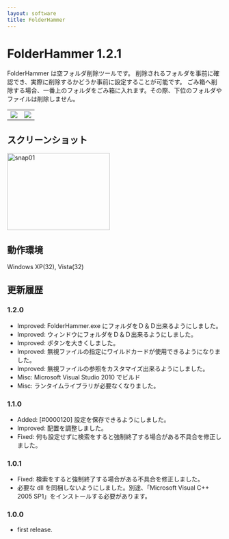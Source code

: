 ```yaml
---
layout: software
title: FolderHammer
---
```


# FolderHammer 1.2.1
FolderHammer は空フォルダ削除ツールです。
削除されるフォルダを事前に確認でき、実際に削除するかどうか事前に設定することが可能です。
ごみ箱へ削除する場合、一番上のフォルダをごみ箱に入れます。その際、下位のフォルダやファイルは削除しません。

<table class="dl" cellpadding="0" cellspacing="0" border="0">
	<tr>
		<td>
			<a href="http://mebiusbox.sakura.ne.jp/bin/dl.php?dl=FolderHammerSetup" target="_blank" onclick="ga('send','pageview',{'page':'/downloads/FolderHammerSetup','Title':'FolderHammerSetup'});">
				<img src="/assets/img/download_exe.jpg" />
			</a>
		</td>
		<td>
			<a href="http://mebiusbox.sakura.ne.jp/bin/dl.php?dl=FolderHammer" target="_blank" onclick="ga('send','pageview',{'page':'/downloads/FolderHammer','Title':'FolderHammer'});">
				<img src="/assets/img/download_zip.jpg" />
			</a>
		</td>
	</tr>
</table>

## スクリーンショット
<div class="snap">
	<a class="fancybox" rel="group" href="/assets/img/FolderHammer_snap01.jpg">
		<img src="/assets/img/FolderHammer_snap01.jpg" width="240" height="180" alt="snap01" border="0" />
	</a>
	<br class="clear" />
</div>

## 動作環境
Windows XP(32), Vista(32)

## 更新履歴

### 1.2.0
* Improved: FolderHammer.exe にフォルダをＤ＆Ｄ出来るようにしました。
* Improved: ウィンドウにフォルダをＤ＆Ｄ出来るようにしました。
* Improved: ボタンを大きくしました。
* Improved: 無視ファイルの指定にワイルドカードが使用できるようになりました。
* Improved: 無視ファイルの参照をカスタマイズ出来るようにしました。
* Misc: Microsoft Visual Studio 2010 でビルド
* Misc: ランタイムライブラリが必要なくなりました。

### 1.1.0
* Added: [#0000120] 設定を保存できるようにしました。
* Improved: 配置を調整しました。
* Fixed: 何も設定せずに検索をすると強制終了する場合がある不具合を修正しました。

### 1.0.1
* Fixed: 検索をすると強制終了する場合がある不具合を修正しました。
* 必要な dll を同梱しないようにしました。別途、「Microsoft Visual C++ 2005 SP1」をインストールする必要があります。

### 1.0.0
* first release.
